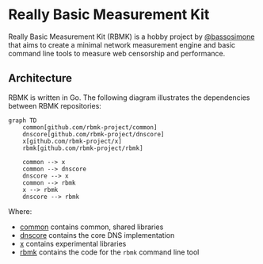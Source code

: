 # Really Basic Measurement Kit

Really Basic Measurement Kit (RBMK) is a hobby project by
[@bassosimone](https://github.com/bassosimone) that aims to
create a minimal network measurement engine and basic
command line tools to measure web censorship and performance.

## Architecture

RBMK is written in Go. The following diagram illustrates
the dependencies between RBMK repositories:

```mermaid
graph TD
    common[github.com/rbmk-project/common]
    dnscore[github.com/rbmk-project/dnscore]
    x[github.com/rbmk-project/x]
    rbmk[github.com/rbmk-project/rbmk]

    common --> x
    common --> dnscore
    dnscore --> x
    common --> rbmk
    x --> rbmk
    dnscore --> rbmk
```

Where:

- [common](https://github.com/rbmk-project/common) contains common, shared libraries
- [dnscore](https://github.com/rbmk-project/dnscore) contains the core DNS implementation
- [x](https://github.com/rbmk-project/x) contains experimental libraries
- [rbmk](https://github.com/rbmk-project/rbmk) contains the code for the `rbmk` command line tool
